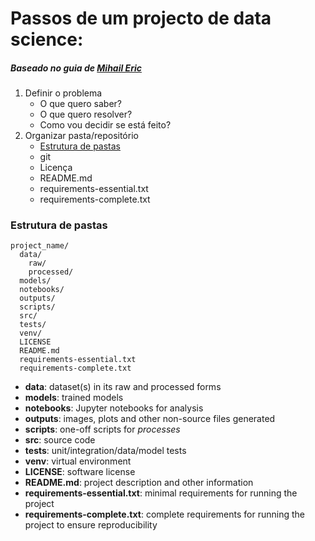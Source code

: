 # Passos de um projecto de data science:
##### Baseado no guia de [Mihail Eric](https://www.mihaileric.com/posts/setting-up-a-machine-learning-project/)

1. Definir o problema
	- O que quero saber?
 	- O que quero resolver?
 	- Como vou decidir se está feito?
2. Organizar pasta/repositório
	- [Estrutura de pastas](#estrutura-de-pastas)
	- git
	- Licença
	- README.md
	- requirements-essential.txt
	- requirements-complete.txt

### Estrutura de pastas
```
project_name/
  data/
    raw/
    processed/
  models/
  notebooks/
  outputs/
  scripts/
  src/
  tests/
  venv/
  LICENSE
  README.md
  requirements-essential.txt
  requirements-complete.txt
```

- **data**: dataset(s) in its raw and processed forms
- **models**: trained models
- **notebooks**: Jupyter notebooks for analysis
- **outputs**: images, plots and other non-source files generated
- **scripts**: one-off scripts for *processes*
- **src**: source code
- **tests**: unit/integration/data/model tests
- **venv**: virtual environment
- **LICENSE**: software license
- **README.md**: project description and other information
- **requirements-essential.txt**: minimal requirements for running the project
- **requirements-complete.txt**: complete requirements for running the project to ensure reproducibility
